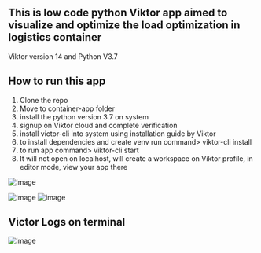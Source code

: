 ## This is low code python Viktor app aimed to visualize and optimize the load optimization in logistics container
Viktor version 14 and Python V3.7

## How to run this app
1. Clone the repo
2. Move to container-app folder
3. install the python version 3.7 on system
4. signup on Viktor cloud and complete verification
5. install victor-cli into system using installation guide by Viktor
6. to install dependencies and create venv run command> viktor-cli install
7. to run app command> viktor-cli start
8. It will not open on localhost, will create a workspace on Viktor profile, in editor mode, view your app there

![image](https://github.com/PrathameshPawar119/load-optimization-miniLogithon/assets/104665278/8f01a26d-8810-41e2-98b4-9de22a1ed9d3)

![image](https://github.com/PrathameshPawar119/load-optimization-miniLogithon/assets/104665278/13479d5f-6b78-4055-897e-99c09a0cb7e7)
![image](https://github.com/PrathameshPawar119/load-optimization-miniLogithon/assets/104665278/3fd9e6a6-3f51-4962-bc49-41347f344fa1)


## Victor Logs on terminal
![image](https://github.com/PrathameshPawar119/load-optimization-miniLogithon/assets/104665278/7c63be21-6bbb-401d-a769-8c47cd4cd678)
